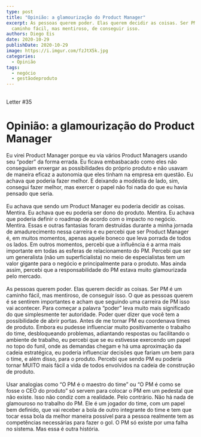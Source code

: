```yaml
---
type: post
title: "Opinião: a glamourização do Product Manager"
excerpt: As pessoas querem poder. Elas querem decidir as coisas. Ser PM é um
  caminho fácil, mas mentiroso, de conseguir isso.
authors: Diego Eis
date: 2020-10-29
publishDate: 2020-10-29
image: https://i.imgur.com/fzJtX5k.jpg
categories:
  - Opinião
tags:
  - negócio
  - gestãodeproduto
---
```

\
Letter #35

# Opinião: a glamourização do Product Manager

Eu virei Product Manager porque eu via vários Product Managers usando seu “poder” da forma errada. Eu ficava embasbacado como eles não conseguiam enxergar as possibilidades do próprio produto e não usavam de maneira eficaz a autonomia que eles tinham na empresa em questão. Eu achava que poderia fazer melhor. E deixando a modéstia de lado, sim, consegui fazer melhor, mas exercer o papel não foi nada do que eu havia pensado que seria.\
\
Eu achava que sendo um Product Manager eu poderia decidir as coisas. Mentira. Eu achava que eu poderia ser dono do produto. Mentira. Eu achava que poderia definir o roadmap de acordo com o impacto no negócio. Mentira. Essas e outras fantasias foram destruídas durante a minha jornada de amadurecimento nessa carreira e eu percebi que ser Product Manager é, em muitos momentos, apenas aquele boneco que leva porrada de todos os lados. Em outros momentos, percebi que a influência é a arma mais importante em todas as esferas de relacionamento do PM. Percebi que ser um generalista (não um superficialista) no meio de especialistas tem um valor gigante para o negócio e principalmente para o produto. Mas ainda assim, percebi que a responsabilidade do PM estava muito glamourizada pelo mercado.\
\
As pessoas querem poder. Elas querem decidir as coisas. Ser PM é um caminho fácil, mas mentiroso, de conseguir isso. O que as pessoas querem é se sentirem importantes e acham que seguindo uma carreira de PM isso vai acontecer. Para começar a palavra “poder” leva muito mais significado do que simplesmente ter autoridade. Poder quer dizer que você tem a possibilidade de abrir portas. Antes de me tornar PM eu coordenava times de produto. Embora eu pudesse influenciar muito positivamente o trabalho do time, desbloqueando problemas, adiantando respostas ou facilitando o ambiente de trabalho, eu percebi que se eu estivesse exercendo um papel no topo do funil, onde as demandas chegam e há uma aproximação da cadeia estratégica, eu poderia influenciar decisões que fariam um bem para o time, e além disso, para o produto. Percebi que sendo PM eu poderia tornar MUITO mais fácil a vida de todos envolvidos na cadeia de construção de produto.\
\
Usar analogias como “O PM é o maestro do time” ou “O PM é como se fosse o CEO do produto” só servem para colocar o PM em um pedestal que não existe. Isso não condiz com a realidade. Pelo contrário. Não há nada de glamouroso no trabalho do PM. Ele é um jogador do time, com um papel bem definido, que vai receber a bola de outro integrante do time e tem que tocar essa bola da melhor maneira possível para a pessoa realmente tem as competências necessárias para fazer o gol. O PM só existe por uma falha no sistema. Mas essa é outra história.